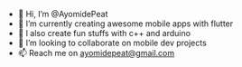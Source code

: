 - 👋 Hi, I’m @AyomidePeat
- 👀 I’m currently creating awesome mobile apps with flutter
- 🌱 I also create fun stuffs with c++ and arduino
- 💞️ I’m looking to collaborate on mobile dev projects
- 📫 Reach me on ayomidepeat@gmail.com

<!---
AyomidePeat/AyomidePeat is a ✨ special ✨ repository because its `README.md` (this file) appears on your GitHub profile.
You can click thePreview link to take a look at your changes.
--->
